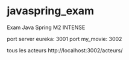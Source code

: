 # javaspring_exam
Exam Java Spring M2 INTENSE

port server eureka: 3001
port my_movie: 3002

tous les acteurs http://localhost:3002/acteurs/